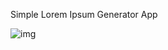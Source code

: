 Simple Lorem Ipsum Generator App

![img](https://user-images.githubusercontent.com/23129042/127339184-fd30996b-1b72-462f-b969-c5947f96e983.png)

